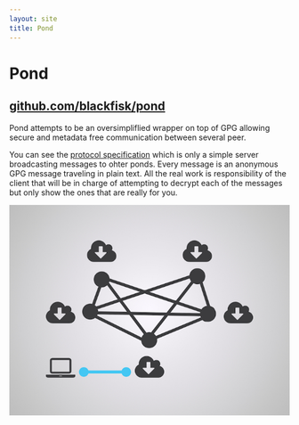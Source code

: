 ```yaml
---
layout: site
title: Pond
---
```


# Pond

## [github.com/blackfisk/pond](https://github.com/blackfisk/pond)

Pond attempts to be an oversimpliflied wrapper on top of GPG allowing secure and metadata free communication between several peer.

You can see the [protocol specification](/pond/spec) which is only a simple
server broadcasting messages to ohter ponds.
Every message is an anonymous GPG message traveling in plain text. All the real
work is responsibility of the client that will be in charge of attempting to
decrypt each of the messages but only show the ones that are really for you.

![](/img/pond.jpg)
